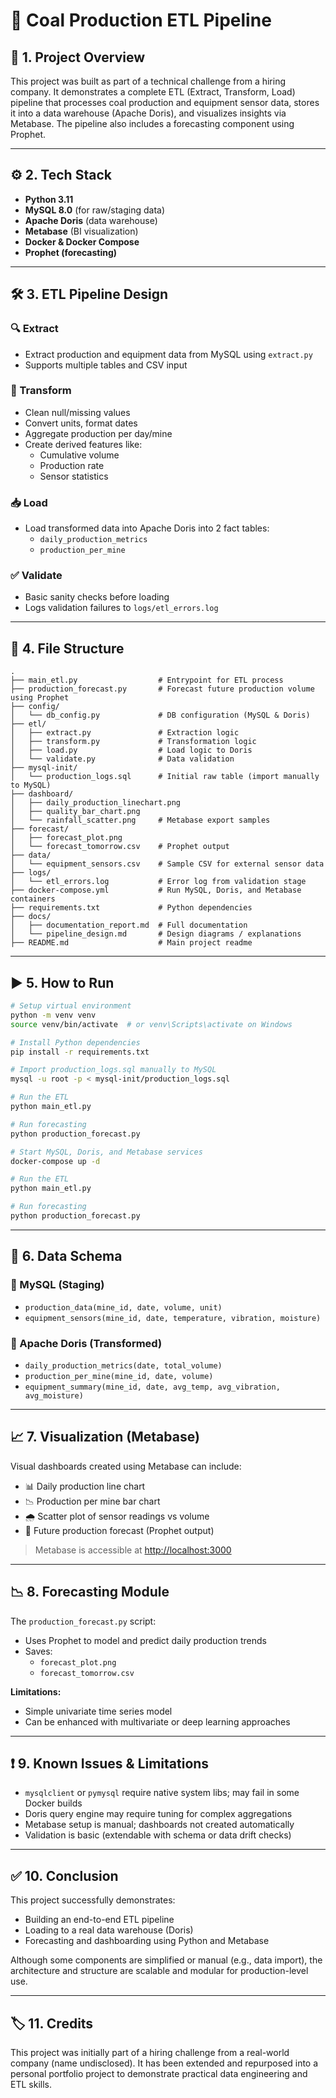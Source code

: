 # 🚀 Coal Production ETL Pipeline

## 🧾 1. Project Overview

This project was built as part of a technical challenge from a hiring company. It demonstrates a complete ETL (Extract, Transform, Load) pipeline that processes coal production and equipment sensor data, stores it into a data warehouse (Apache Doris), and visualizes insights via Metabase. The pipeline also includes a forecasting component using Prophet.

---

## ⚙️ 2. Tech Stack

- **Python 3.11**
- **MySQL 8.0** (for raw/staging data)
- **Apache Doris** (data warehouse)
- **Metabase** (BI visualization)
- **Docker & Docker Compose**
- **Prophet (forecasting)**

---

## 🛠️ 3. ETL Pipeline Design

### 🔍 Extract
- Extract production and equipment data from MySQL using `extract.py`
- Supports multiple tables and CSV input

### 🔧 Transform
- Clean null/missing values
- Convert units, format dates
- Aggregate production per day/mine
- Create derived features like:
  - Cumulative volume
  - Production rate
  - Sensor statistics

### 📥 Load
- Load transformed data into Apache Doris into 2 fact tables:
  - `daily_production_metrics`
  - `production_per_mine`

### ✅ Validate
- Basic sanity checks before loading
- Logs validation failures to `logs/etl_errors.log`

---

## 📂 4. File Structure

```plaintext
.
├── main_etl.py                  # Entrypoint for ETL process
├── production_forecast.py       # Forecast future production volume using Prophet
├── config/
│   └── db_config.py             # DB configuration (MySQL & Doris)
├── etl/
│   ├── extract.py               # Extraction logic
│   ├── transform.py             # Transformation logic
│   ├── load.py                  # Load logic to Doris
│   └── validate.py              # Data validation
├── mysql-init/
│   └── production_logs.sql      # Initial raw table (import manually to MySQL)
├── dashboard/
│   ├── daily_production_linechart.png
│   ├── quality_bar_chart.png
│   └── rainfall_scatter.png     # Metabase export samples
├── forecast/
│   ├── forecast_plot.png
│   └── forecast_tomorrow.csv    # Prophet output
├── data/
│   └── equipment_sensors.csv    # Sample CSV for external sensor data
├── logs/
│   └── etl_errors.log           # Error log from validation stage
├── docker-compose.yml           # Run MySQL, Doris, and Metabase containers
├── requirements.txt             # Python dependencies
├── docs/
│   ├── documentation_report.md  # Full documentation
│   └── pipeline_design.md       # Design diagrams / explanations
├── README.md                    # Main project readme
```

---

## ▶️ 5. How to Run

```bash
# Setup virtual environment
python -m venv venv
source venv/bin/activate  # or venv\Scripts\activate on Windows

# Install Python dependencies
pip install -r requirements.txt

# Import production_logs.sql manually to MySQL
mysql -u root -p < mysql-init/production_logs.sql

# Run the ETL
python main_etl.py

# Run forecasting
python production_forecast.py

# Start MySQL, Doris, and Metabase services
docker-compose up -d

# Run the ETL
python main_etl.py

# Run forecasting
python production_forecast.py
```

---

## 🧮 6. Data Schema

### 🔸 MySQL (Staging)
- `production_data(mine_id, date, volume, unit)`
- `equipment_sensors(mine_id, date, temperature, vibration, moisture)`

### 🔹 Apache Doris (Transformed)
- `daily_production_metrics(date, total_volume)`
- `production_per_mine(mine_id, date, volume)`
- `equipment_summary(mine_id, date, avg_temp, avg_vibration, avg_moisture)`

---

## 📈 7. Visualization (Metabase)

Visual dashboards created using Metabase can include:

- 📊 Daily production line chart  
- 📉 Production per mine bar chart  
- 🌧️ Scatter plot of sensor readings vs volume  
- 📅 Future production forecast (Prophet output)  

> Metabase is accessible at [http://localhost:3000](http://localhost:3000)

---

## 📉 8. Forecasting Module

The `production_forecast.py` script:

- Uses Prophet to model and predict daily production trends
- Saves:
  - `forecast_plot.png`
  - `forecast_tomorrow.csv`

**Limitations:**
- Simple univariate time series model
- Can be enhanced with multivariate or deep learning approaches

---

## ❗ 9. Known Issues & Limitations

- `mysqlclient` or `pymysql` require native system libs; may fail in some Docker builds
- Doris query engine may require tuning for complex aggregations
- Metabase setup is manual; dashboards not created automatically
- Validation is basic (extendable with schema or data drift checks)

---

## ✅ 10. Conclusion

This project successfully demonstrates:

- Building an end-to-end ETL pipeline
- Loading to a real data warehouse (Doris)
- Forecasting and dashboarding using Python and Metabase

Although some components are simplified or manual (e.g., data import), the architecture and structure are scalable and modular for production-level use.

---

## 🏷️ 11. Credits

This project was initially part of a hiring challenge from a real-world company (name undisclosed). It has been extended and repurposed into a personal portfolio project to demonstrate practical data engineering and ETL skills.

